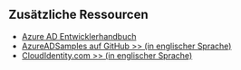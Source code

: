 ## Zusätzliche Ressourcen

- [Azure AD Entwicklerhandbuch]( https://azure.microsoft.com/documentation/articles/active-directory-developers-guide/)
- [AzureADSamples auf GitHub >> (in englischer Sprache)](https://github.com/AzureAdSamples)
- [CloudIdentity.com >> (in englischer Sprache)](http://cloudidentity.com)

<!---HONumber=AcomDC_0309_2016-->